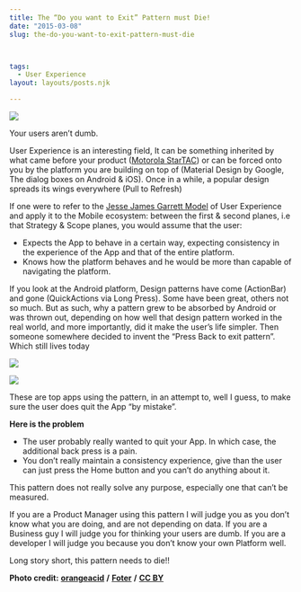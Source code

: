 ```yaml
---
title: The “Do you want to Exit” Pattern must Die!
date: "2015-03-08"
slug: the-do-you-want-to-exit-pattern-must-die



tags: 
  - User Experience 
layout: layouts/posts.njk

---
```

![](/assets/233226972_ac8a2f0f6e_z.jpg)

Your users aren’t dumb.

User Experience is an interesting field, It can be something inherited by what came before your product ([Motorola StarTAC](http://www.slate.com/blogs/the_eye/2013/11/22/_99_invisible_future_screens_are_mostly_blue.html)) or can be forced onto you by the platform you are building on top of (Material Design by Google, The dialog boxes on Android & iOS). Once in a while, a popular design spreads its wings everywhere (Pull to Refresh)

If one were to refer to the [Jesse James Garrett Model](http://www.jjg.net/elements/pdf/elements_ch02.pdf) of User Experience and apply it to the Mobile ecosystem: between the first & second planes, i.e that Strategy & Scope planes, you would assume that the user:

- Expects the App to behave in a certain way, expecting consistency in the experience of the App and that of the entire platform.
- Knows how the platform behaves and he would be more than capable of navigating the platform.

If you look at the Android platform, Design patterns have come (ActionBar) and gone (QuickActions via Long Press). Some have been great, others not so much. But as such, why a pattern grew to be absorbed by Android or was thrown out, depending on how well that design pattern worked in the real world, and more importantly, did it make the user’s life simpler. Then someone somewhere decided to invent the “Press Back to exit pattern”. Which still lives today

![](/assets/1-bA139Cvizn7ULwQyfG0_NA.png)

![](/assets/1-VBVPz04nuGpG4omrHlo9bw.png)

These are top apps using the pattern, in an attempt to, well I guess, to make sure the user does quit the App “by mistake”.

**Here is the problem**

- The user probably really wanted to quit your App. In which case, the additional back press is a pain.
- You don’t really maintain a consistency experience, give than the user can just press the Home button and you can’t do anything about it.

This pattern does not really solve any purpose, especially one that can’t be measured.

If you are a Product Manager using this pattern I will judge you as you don’t know what you are doing, and are not depending on data. If you are a Business guy I will judge you for thinking your users are dumb. If you are a developer I will judge you because you don’t know your own Platform well.

Long story short, this pattern needs to die!!

**Photo credit:** [**orangeacid**](https://www.flickr.com/photos/orangeacid/233226972/) **/** [**Foter**](http://foter.com/) **/** [**CC BY**](http://creativecommons.org/licenses/by/2.0/)
